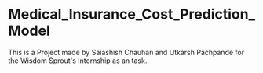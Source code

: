 # Medical_Insurance_Cost_Prediction_Model
This is a Project made by Saiashish Chauhan and Utkarsh Pachpande for the Wisdom Sprout's Internship as an task.
